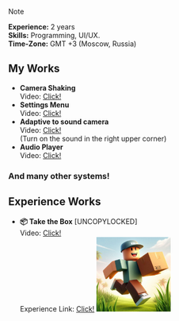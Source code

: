> [!Note]
> **Experience:** 2 years<br>
> **Skills:** Programming, UI/UX.<br>
> **Time-Zone:** GMT +3 (Moscow, Russia)

## My Works

 - **Camera Shaking**<br>
Video: [Click!](https://i.imgur.com/BuyIHhr.mp4)
 - **Settings Menu**<br>
Video: [Click!](https://i.imgur.com/LZUEFMo.mp4)
 - **Adaptive to sound camera**<br>
Video: [Click!](https://imgur.com/6fR2ygd)<br> (Turn on the sound in the right upper corner)<br>
 - **Audio Player**<br>
Video: [Click!](https://imgur.com/a/T9FZu7O)
### And many other systems!

## Experience Works

 - **📦 Take the Box** [UNCOPYLOCKED]<br>
Video: [Click!](https://youtu.be/Z3rALMVQYbs)<br>
Experience Link: [Click!](https://www.roblox.com/games/17650253072)
<img src="https://github.com/0x800A001E/folio/blob/main/assets/f3773ae4-7130-41ad-b171-89a0883c74fc.png" width="150" height="150"><br>
